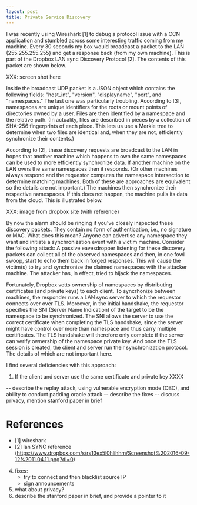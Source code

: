 ```yaml
---
layout: post
title: Private Service Discovery
---
```


I was recently using Wireshark [1] to debug a protocol issue with a CCN application
and stumbled across some interesting traffic coming from my machine. Every 30
seconds my box would broadcast a packet to the LAN (255.255.255.255) and get a
response back (from my own machine). This is part of the Dropbox LAN sync Discovery 
Protocol [2]. The contents of this packet are shown below. 

XXX: screen shot here

Inside the broadcast UDP packet is a JSON object which contains the following fields:
"host_int", "version", "displayname", "port", and "namespaces." The last one was 
particularly troubling. According to [3], namespaces are unique identifiers for the
roots or mount points of directories owned by a user. Files are then identified by
a namespace and the relative path. (In actuality, files are described in pieces by a 
collection of SHA-256 fingerprints of each piece. This lets us use a Merkle tree to 
determine when two files are identical and, when they are not, efficiently synchronize 
their contents.) 

According to [2], these discovery requests are broadcast to the LAN in hopes that
another machine which happens to own the same namespaces can be used to more efficiently
synchronize data. If another machine on the LAN owns the same namespaces then it responds.
(Or other machines always respond and the requestor computes the namespace intersection
to determine matching machines. Both of these are approaches are equivalent so the details
are not important.) The machines then synchronize their respective namespaces. If this 
does not happen, the machine pulls its data from the cloud. This is illustrated below.

XXX: image from dropbox site (with reference)

By now the alarm should be ringing if you've closely inspected these discovery packets.
They contain no form of authentication, i.e., no signature or MAC. What does this mean?
Anyone can advertise any namespace they want and initiate a synchronization event with
a victim machine. Consider the following attack: A passive eavesdropper listening 
for these discovery packets can collect all of the observed namespaces and then, in one
fowl swoop, start to echo them back in forged responses. This will cause the victim(s)
to try and synchronize the claimed namespaces with the attacker machine. The attacker
has, in effect, tried to hijack the namespaces. 

Fortunately, Dropbox vetts ownership of namespaces by distributing certificates 
(and private keys) to each client. To syncrhonize between machines, the responder
runs a LAN sync server to which the requestor connects over over TLS. Moreover,
in the initial handshake, the requestor specifies the SNI (Server Name Indication)
of the target to be the namespace to be synchronized. The SNI allows the server
to use the correct certificate when completing the TLS handshake, since the server
might have control over more than namespace and thus carry multiple certificates.
The TLS handshake will therefore only complete if the server can verify ownership of
the namespace private key. And once the TLS session is created, the client and server
run their synchronization protocol. The details of which are not important here.
 
I find several deficiencies with this approach:

1. If the client and server use the same certificate and private key XXXX

-- describe the replay attack, using vulnerable encryption mode (CBC), and ability to conduct padding oracle attack
-- describe the fixes
-- discuss privacy, mention stanford paper in brief


# References

- [1] wireshark
- [2] lan SYNC reference (https://www.dropbox.com/s/rs13ex5l0hlihhm/Screenshot%202016-09-12%2011.04.11.png?dl=0)

4. fixes:
    - try to connect and then blacklist source IP
    - sign announcements
5. what about privacy?
6. describe the stanford paper in brief, and provide a pointer to it

